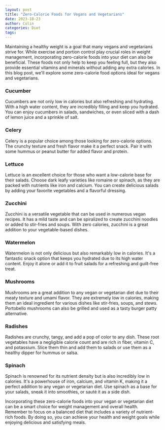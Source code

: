 ```yaml
---
layout: post
title: "Zero-Calorie Foods for Vegans and Vegetarians"
date: 2023-10-23
author: Colin
categories: Diet
tags: 
---
```


Maintaining a healthy weight is a goal that many vegans and vegetarians strive for. While exercise and portion control play crucial roles in weight management, incorporating zero-calorie foods into your diet can also be beneficial. These foods not only help to keep you feeling full, but they also provide essential vitamins and minerals without adding any extra calories. In this blog post, we'll explore some zero-calorie food options ideal for vegans and vegetarians.

### Cucumber

Cucumbers are not only low in calories but also refreshing and hydrating. With a high water content, they are incredibly filling and keep you hydrated. You can enjoy cucumbers in salads, sandwiches, or even sliced with a dash of lemon juice and a sprinkle of salt.

### Celery

Celery is a popular choice among those looking for zero-calorie options. The crunchy texture and fresh flavor make it a perfect snack. Pair it with some hummus or peanut butter for added flavor and protein.

### Lettuce

Lettuce is an excellent choice for those who want a low-calorie base for their salads. Choose dark leafy varieties like romaine or spinach, as they are packed with nutrients like iron and calcium. You can create delicious salads by adding your favorite vegetables and a flavorful dressing.

### Zucchini

Zucchini is a versatile vegetable that can be used in numerous vegan recipes. It has a mild taste and can be spiralized to create zucchini noodles or added to stir-fries and soups. With zero calories, zucchini is a great addition to your vegetable-based dishes.

### Watermelon

Watermelon is not only delicious but also remarkably low in calories. It's a fantastic snack option that keeps you hydrated due to its high water content. Enjoy it alone or add it to fruit salads for a refreshing and guilt-free treat.

### Mushrooms

Mushrooms are a great addition to any vegan or vegetarian diet due to their meaty texture and umami flavor. They are extremely low in calories, making them an ideal ingredient for various dishes like stir-fries, soups, and stews. Portobello mushrooms can also be grilled and used as a tasty burger patty alternative.

### Radishes

Radishes are crunchy, tangy, and add a pop of color to any dish. These root vegetables have a negligible calorie count and are rich in fiber, vitamin C, and potassium. Slice them thin and add them to salads or use them as a healthy dipper for hummus or salsa.

### Spinach

Spinach is renowned for its nutrient density but is also incredibly low in calories. It's a powerhouse of iron, calcium, and vitamin K, making it a perfect addition to any vegan or vegetarian diet. Use spinach as a base for your salads, sneak it into smoothies, or sauté it as a side dish.

Incorporating these zero-calorie foods into your vegan or vegetarian diet can be a smart choice for weight management and overall health. Remember to focus on a balanced diet that includes a variety of nutrient-rich foods. By doing so, you can achieve your health and weight goals while enjoying delicious and satisfying meals.